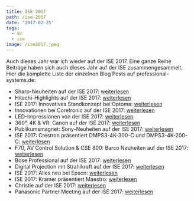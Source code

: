 ```yaml
---
title: ISE 2017
path: /ise-2017
date: '2017-02-25'
tags:
  - av
  - ise
image: /ise2017.jpeg
---
```


Auch dieses Jahr war ich wieder auf der ISE 2017. Eine ganze Reihe Beiträge haben sich auch dieses Jahr auf der ISE zusammengesammelt. Hier die komplette Liste der einzelnen Blog Posts auf professional-systems.de:


* Sharp-Neuheiten auf der ISE 2017: [weiterlesen](https://www.professional-system.de/features/sharp-neuheiten-auf-der-ise-2017/)
* Hitachi-Highlights auf der ISE 2017: [weiterlesen](https://www.professional-system.de/features/hitachi-highlights-auf-der-ise-2017/)
* ISE 2017: Innovatives Standkonzept bei Optoma: [weiterlesen](https://www.professional-system.de/features/ise-2017-innovatives-standkonzept-bei-optoma/)
* Innovationen bei Coretronic auf der ISE 2017: [weiterlesen](https://www.professional-system.de/features/innovationen-bei-coretronic-auf-der-ise-2017/)
* LED-Impressionen von der ISE 2017: [weiterlesen](https://www.professional-system.de/business/led-impressionen-von-der-ise-2017/)
* 360°, 4K & VR: Canon auf der ISE 2017: [weiterlesen](https://www.professional-system.de/features/canon-auf-der-ise-2017/)
* Publikumsmagnet: Sony-Neuheiten auf der ISE 2017: [weiterlesen](https://www.professional-system.de/features/sony-der-publikumsmagnet-auf-der-ise-2017/)
* ISE 2017: Crestron präsentiert DMPS3-4K-300-C und DMPS3-4K-200-C: [weiterlesen](https://www.professional-system.de/features/ise-2017-crestron-praesentiert-dmps3-4k-300-c-und-dmps3-4k-200-c/)
* F70, AV Control Solution & CSE 800: Barco Neuheiten auf der ISE 2017: [weiterlesen](https://www.professional-system.de/features/f70-av-control-solution-cse-800-barco-neuheiten-auf-der-ise-2017/)
* Bose Professional auf der ISE 2017: [weiterlesen](https://www.professional-system.de/features/bose-professional-auf-der-ise-2017/)
* Digital Projection mit Strahlkraft auf der ISE 2017: [weiterlesen](https://www.professional-system.de/features/digital-projection-mit-strahlkraft-auf-der-ise-2017/)
* ISE 2017: Alles neu bei Epson: [weiterlesen](https://www.professional-system.de/features/ise-2017-alles-neu-bei-epson/)
* ISE 2017: Kramer präsentiert Maestro: [weiterlesen](https://www.professional-system.de/features/ise-2017-kramer-praesentiert-maestro/)
* Christie auf der ISE 2017: [weiterlesen](https://www.professional-system.de/features/christie-auf-der-ise-2017/)
* Panasonic Partner Meeting auf der ISE 2017: [weiterlesen](https://www.professional-system.de/features/das-panasonic-partner-meeting-auf-der-ise-2017/)
